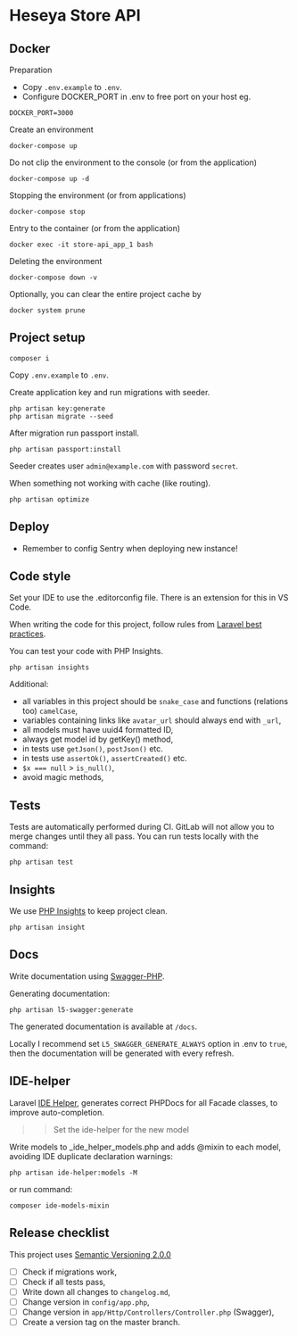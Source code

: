 # Heseya Store API

## Docker
Preparation
* Copy `.env.example` to `.env`.
* Configure DOCKER_PORT in .env to free port on your host eg.
```
DOCKER_PORT=3000
```

Create an environment
```
docker-compose up
```

Do not clip the environment to the console (or from the application)
```
docker-compose up -d
```

Stopping the environment (or from applications)
```
docker-compose stop
```

Entry to the container (or from the application)
```
docker exec -it store-api_app_1 bash
```

Deleting the environment
```
docker-compose down -v
```

Optionally, you can clear the entire project cache by
```
docker system prune
```


## Project setup
```
composer i
```

Copy `.env.example` to `.env`.

Create application key and run migrations with seeder.
```
php artisan key:generate
php artisan migrate --seed
```

After migration run passport install.
```
php artisan passport:install
```

Seeder creates user `admin@example.com` with password `secret`.

When something not working with cache (like routing).
```
php artisan optimize
```

## Deploy
- Remember to config Sentry when deploying new instance!

## Code style
Set your IDE to use the .editorconfig file. There is an extension for this in VS Code.

When writing the code for this project, follow rules from [Laravel best practices](https://github.com/alexeymezenin/laravel-best-practices).

You can test your code with PHP Insights.
```
php artisan insights
```

Additional:
- all variables in this project should be `snake_case` and functions (relations too) `camelCase`,
- variables containing links like `avatar_url` should always end with `_url`,
- all models must have uuid4 formatted ID,
- always get model id by getKey() method,
- in tests use `getJson()`, `postJson()` etc.
- in tests use `assertOk()`, `assertCreated()` etc.
- `$x === null` > `is_null()`,
- avoid magic methods,

## Tests
Tests are automatically performed during CI. GitLab will not allow you to merge changes until they all pass. You can run tests locally with the command:
```
php artisan test
```

## Insights
We use [PHP Insights](https://phpinsights.com/) to keep project clean.
```
php artisan insight
```

## Docs
Write documentation using [Swagger-PHP](http://zircote.github.io/swagger-php/).

Generating documentation:
```
php artisan l5-swagger:generate
```

The generated documentation is available at `/docs`.

Locally I recommend set `L5_SWAGGER_GENERATE_ALWAYS` option in .env to `true`, then the documentation will be generated with every refresh.

## IDE-helper

Laravel [IDE Helper](https://packagist.org/packages/barryvdh/laravel-ide-helper), generates correct PHPDocs for all Facade classes, to improve auto-completion.

>>Set the ide-helper for the new model
 
Write models to _ide_helper_models.php and adds @mixin to each model, avoiding IDE duplicate declaration warnings:
```
php artisan ide-helper:models -M
```
or run command:
```
composer ide-models-mixin
```

## Release checklist
This project uses [Semantic Versioning 2.0.0](https://semver.org/spec/v2.0.0.html)

- [ ] Check if migrations work,
- [ ] Check if all tests pass,
- [ ] Write down all changes to `changelog.md`,
- [ ] Change version in `config/app.php`,
- [ ] Change version in `app/Http/Controllers/Controller.php` (Swagger),
- [ ] Create a version tag on the master branch.
